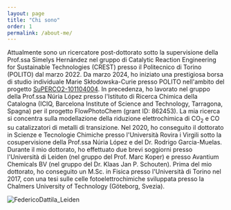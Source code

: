 ```yaml
---
layout: page
title: "Chi sono"
order: 1
permalink: /about-me/
---
```

Attualmente sono un ricercatore post-dottorato sotto la supervisione della Prof.ssa Simelys Hernández nel gruppo di Catalytic Reaction Engineering for Sustainable Technologies (CREST) presso il Politecnico di Torino (POLITO) dal marzo 2022. Da marzo 2024, ho iniziato una prestigiosa borsa di studio individuale Marie Skłodowska-Curie presso POLITO nell'ambito del progetto [SuPERCO2-101104004](https://cordis.europa.eu/project/id/101104004). In precedenza, ho lavorato nel gruppo della Prof.ssa Núria López presso l'Istituto di Ricerca Chimica della Catalogna (ICIQ, Barcelona Institute of Science and Technology, Tarragona, Spagna) per il progetto FlowPhotoChem (grant ID: 862453). La mia ricerca si concentra sulla modellazione della riduzione elettrochimica di CO<sub>2</sub> e CO su catalizzatori di metalli di transizione. Nel 2020, ho conseguito il dottorato in Scienze e Tecnologie Chimiche presso l'Università Rovira i Virgili sotto la cosupervisione della Prof.ssa Núria López e del Dr. Rodrigo Garcia-Muelas. Durante il mio dottorato, ho effettuato due brevi soggiorni presso l'Università di Leiden (nel gruppo del Prof. Marc Koper) e presso Avantium Chemicals BV (nel gruppo del Dr. Klaas Jan P. Schouten). Prima del mio dottorato, ho conseguito un M.Sc. in Fisica presso l'Università di Torino nel 2017, con una tesi sulle celle fotoelettrochimiche sviluppata presso la Chalmers University of Technology (Göteborg, Svezia).

![FedericoDattila_Leiden](https://github.com/user-attachments/assets/de820595-a078-4b9a-88d2-65457e536496)
